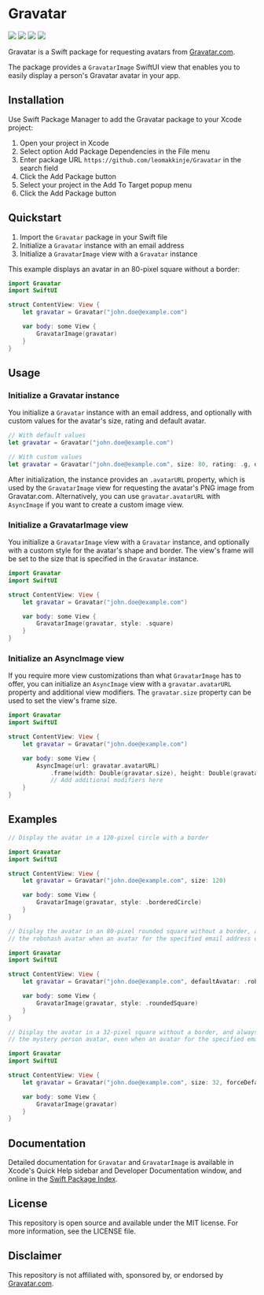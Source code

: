 # Gravatar

<p>
    <img src="https://img.shields.io/badge/Swift-5.10-orange" />
    <img src="https://img.shields.io/badge/Framework-SwiftUI-orange" />
    <img src="https://img.shields.io/badge/Package_Manager-SPM-orange" />
    <img src="https://img.shields.io/badge/Platform-iOS_17%2B_%7C_macOS_14%2B_%7C_tvOS%2017%2B_%7C_visionOS_1%2B_%7C_watchOS_10%2B-orange" />
</p>

Gravatar is a Swift package for requesting avatars from [Gravatar.com](https://gravatar.com/).

The package provides a `GravatarImage` SwiftUI view that enables you to easily display a person's Gravatar avatar in your app.

## Installation

Use Swift Package Manager to add the Gravatar package to your Xcode project:

1. Open your project in Xcode
1. Select option Add Package Dependencies in the File menu
1. Enter package URL `https://github.com/leomakkinje/Gravatar` in the search field
1. Click the Add Package button
1. Select your project in the Add To Target popup menu
1. Click the Add Package button

## Quickstart

1. Import the `Gravatar` package in your Swift file
1. Initialize a `Gravatar` instance with an email address
1. Initialize a `GravatarImage` view with a `Gravatar` instance

This example displays an avatar in an 80-pixel square without a border:

```swift
import Gravatar
import SwiftUI

struct ContentView: View {
    let gravatar = Gravatar("john.doe@example.com")

    var body: some View {
        GravatarImage(gravatar)
    }
}
```

## Usage

### Initialize a Gravatar instance

You initialize a `Gravatar` instance with an email address, and optionally with custom values for the avatar's size, rating and default avatar.

```swift
// With default values
let gravatar = Gravatar("john.doe@example.com")
```

```swift
// With custom values
let gravatar = Gravatar("john.doe@example.com", size: 80, rating: .g, defaultAvatar: .mp, forceDefaultAvatar: false)
```

After initialization, the instance provides an `.avatarURL` property, which is used by the `GravatarImage` view for requesting the avatar's PNG image from Gravatar.com. Alternatively, you can use `gravatar.avatarURL` with `AsyncImage` if you want to create a custom image view.

### Initialize a GravatarImage view

You initialize a `GravatarImage` view with a `Gravatar` instance, and optionally with a custom style for the avatar's shape and border. The view's frame will be set to the size that is specified in the `Gravatar` instance.

```swift
import Gravatar
import SwiftUI

struct ContentView: View {
    let gravatar = Gravatar("john.doe@example.com")

    var body: some View {
        GravatarImage(gravatar, style: .square)
    }
}
```

### Initialize an AsyncImage view

If you require more view customizations than what `GravatarImage` has to offer, you can initialize an `AsyncImage` view with a `gravatar.avatarURL` property and additional view modifiers. The `gravatar.size` property can be used to set the view's frame size.

```swift
import Gravatar
import SwiftUI

struct ContentView: View {
    let gravatar = Gravatar("john.doe@example.com")

    var body: some View {
        AsyncImage(url: gravatar.avatarURL)
            .frame(width: Double(gravatar.size), height: Double(gravatar.size))
            // Add additional modifiers here
    }
}
```

## Examples

```swift
// Display the avatar in a 120-pixel circle with a border

import Gravatar
import SwiftUI

struct ContentView: View {
    let gravatar = Gravatar("john.doe@example.com", size: 120)

    var body: some View {
        GravatarImage(gravatar, style: .borderedCircle)
    }
}
```

```swift
// Display the avatar in an 80-pixel rounded square without a border, and display
// the robohash avatar when an avatar for the specified email address does not exist.

import Gravatar
import SwiftUI

struct ContentView: View {
    let gravatar = Gravatar("john.doe@example.com", defaultAvatar: .robohash)

    var body: some View {
        GravatarImage(gravatar, style: .roundedSquare)
    }
}
```

```swift
// Display the avatar in a 32-pixel square without a border, and always display
// the mystery person avatar, even when an avatar for the specified email address exists.

import Gravatar
import SwiftUI

struct ContentView: View {
    let gravatar = Gravatar("john.doe@example.com", size: 32, forceDefaultAvatar: true)

    var body: some View {
        GravatarImage(gravatar)
    }
}
```

## Documentation

Detailed documentation for `Gravatar` and `GravatarImage` is available in Xcode's Quick Help sidebar and Developer Documentation window, and online in the [Swift Package Index](https://swiftpackageindex.com/leomakkinje/Gravatar/1.0.1/documentation/gravatar).

## License

This repository is open source and available under the MIT license. For more information, see the LICENSE file.

## Disclaimer

This repository is not affiliated with, sponsored by, or endorsed by [Gravatar.com](https://gravatar.com/).
